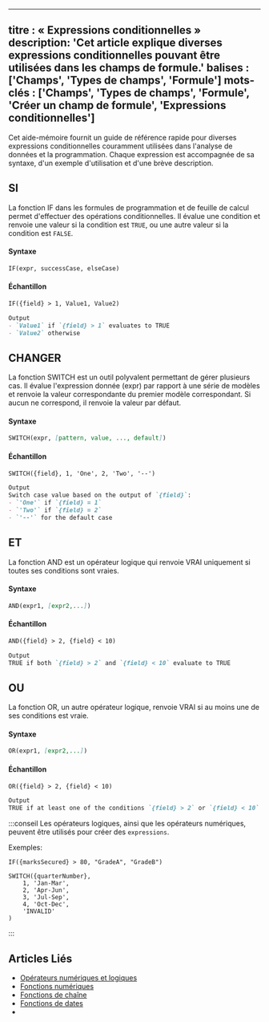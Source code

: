 ***
titre : « Expressions conditionnelles »
description: 'Cet article explique diverses expressions conditionnelles pouvant être utilisées dans les champs de formule.'
balises : \['Champs', 'Types de champs', 'Formule']
mots-clés : \['Champs', 'Types de champs', 'Formule', 'Créer un champ de formule', 'Expressions conditionnelles']
-----------------------------------------------------------------------------------------------------------------

Cet aide-mémoire fournit un guide de référence rapide pour diverses expressions conditionnelles couramment utilisées dans l'analyse de données et la programmation. Chaque expression est accompagnée de sa syntaxe, d'un exemple d'utilisation et d'une brève description.

## SI

La fonction IF dans les formules de programmation et de feuille de calcul permet d'effectuer des opérations conditionnelles. Il évalue une condition et renvoie une valeur si la condition est `TRUE`, ou une autre valeur si la condition est `FALSE`.

#### Syntaxe

```markdown
IF(expr, successCase, elseCase)
```

#### Échantillon

```markdown
IF({field} > 1, Value1, Value2)

Output
- `Value1` if `{field} > 1` evaluates to TRUE
- `Value2` otherwise
```

## CHANGER

La fonction SWITCH est un outil polyvalent permettant de gérer plusieurs cas. Il évalue l'expression donnée (expr) par rapport à une série de modèles et renvoie la valeur correspondante du premier modèle correspondant. Si aucun ne correspond, il renvoie la valeur par défaut.

#### Syntaxe

```markdown
SWITCH(expr, [pattern, value, ..., default])
```

#### Échantillon

```markdown
SWITCH({field}, 1, 'One', 2, 'Two', '--')

Output
Switch case value based on the output of `{field}`:
- `'One'` if `{field} = 1`
- `'Two'` if `{field} = 2`
- `'--'` for the default case
```

## ET

La fonction AND est un opérateur logique qui renvoie VRAI uniquement si toutes ses conditions sont vraies.

#### Syntaxe

```markdown
AND(expr1, [expr2,...])
```

#### Échantillon

```markdown
AND({field} > 2, {field} < 10)

Output
TRUE if both `{field} > 2` and `{field} < 10` evaluate to TRUE
```

## OU

La fonction OR, un autre opérateur logique, renvoie VRAI si au moins une de ses conditions est vraie.

#### Syntaxe

```markdown
OR(expr1, [expr2,...])
```

#### Échantillon

```markdown
OR({field} > 2, {field} < 10)

Output
TRUE if at least one of the conditions `{field} > 2` or `{field} < 10` evaluates to TRUE
```
:::conseil
Les opérateurs logiques, ainsi que les opérateurs numériques, peuvent être utilisés pour créer des `expressions`.

Exemples:

```
IF({marksSecured} > 80, "GradeA", "GradeB")  
```

```
SWITCH({quarterNumber},  
    1, 'Jan-Mar',
    2, 'Apr-Jun',
    3, 'Jul-Sep',
    4, 'Oct-Dec',
    'INVALID'
)
```

:::

## Articles Liés

* [Opérateurs numériques et logiques](015.operators.md)
* [Fonctions numériques](020.numeric-functions.md)
* [Fonctions de chaîne](030.string-functions.md)
* [Fonctions de dates](040.date-functions.md)
* 
